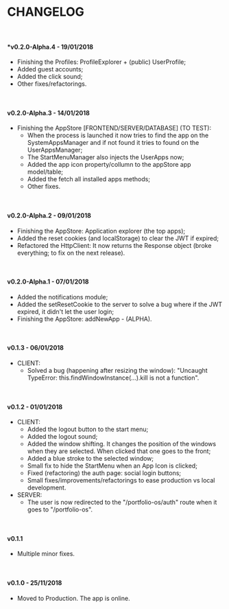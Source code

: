# CHANGELOG

<!-- &nbsp;

#### *v0.2.0 - /01/2018 -->

&nbsp;

#### *v0.2.0-Alpha.4 - 19/01/2018
- Finishing the Profiles: ProfileExplorer + (public) UserProfile;
- Added guest accounts;
- Added the click sound;
- Other fixes/refactorings.

&nbsp;

#### v0.2.0-Alpha.3 - 14/01/2018
- Finishing the AppStore [FRONTEND/SERVER/DATABASE] (TO TEST):
  - When the process is launched it now tries to find the app on the SystemAppsManager and if not found it tries to found on the UserAppsManager;
  - The StartMenuManager also injects the UserApps now;
  - Added the app icon property/collumn to the appStore app model/table;
  - Added the fetch all installed apps methods;
  - Other fixes.

&nbsp;

#### v0.2.0-Alpha.2 - 09/01/2018
- Finishing the AppStore: Application explorer (the top apps);
- Added the reset cookies (and localStorage) to clear the JWT if expired;
- Refactored the HttpClient: It now returns the Response object (broke everything; to fix on the next release).

&nbsp;

#### v0.2.0-Alpha.1 - 07/01/2018
- Added the notifications module;
- Added the setResetCookie to the server to solve a bug where if the JWT expired, it didn't let the user login;
- Finishing the AppStore: addNewApp - (ALPHA).

&nbsp;

#### v0.1.3 - 06/01/2018

- CLIENT:
  - Solved a bug (happening after resizing the window): "Uncaught TypeError: this.findWindowInstance(...).kill is not a function".

&nbsp;

#### v0.1.2 - 01/01/2018

- CLIENT:
  - Added the logout button to the start menu;
  - Added the logout sound;
  - Added the window shifting. It changes the position of the windows when they are selected. When clicked that one goes to the front;
  - Added a blue stroke to the selected window;
  - Small fix to hide the StartMenu when an App Icon is clicked;
  - Fixed (refactoring) the auth page: social login buttons;
  - Small fixes/improvements/refactorings to ease production vs local development.
- SERVER:
  - The user is now redirected to the "/portfolio-os/auth" route when it goes to "/portfolio-os".

&nbsp;

#### v0.1.1

- Multiple minor fixes.

&nbsp;

#### v0.1.0 - 25/11/2018

- Moved to Production. The app is online.
